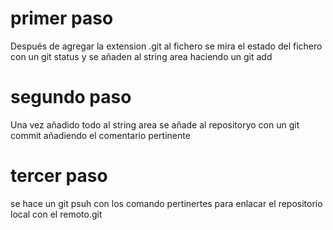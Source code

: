 # primer paso
Después de agregar la extension .git al fichero se mira el estado del fichero con un git status y se añaden al string area haciendo un git add

# segundo paso

Una vez añadido todo al string area se añade al repositoryo con un git commit añadiendo el comentario pertinente

# tercer paso
se hace un git psuh con los comando pertinertes para enlacar el repositorio local con el remoto.git